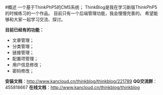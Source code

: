 #概述
一个基于ThinkPhP5的CMS系统；
ThinkBlog是我在学习新版ThinkPhP5的时候练习的一个作品。
目前只有一个后端管理功能，我会慢慢完善的。
希望能够和大家一起学习交流、探讨。


**目前已经有的功能：**

* 文章管理；
* 分类管理；
* 链接管理；
* 配置项管理；
* 用户信息修改；
* 密码修改；

**安装文档**：http://www.kancloud.cn/thinkblog/thinkblog/221789
**QQ交流群**：455818667
**在线文档**：http://www.kancloud.cn/thinkblog/thinkblog